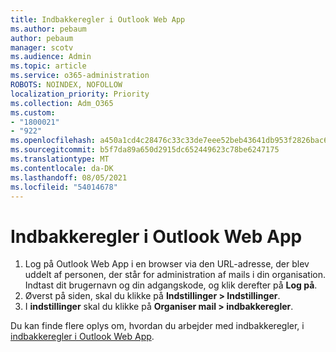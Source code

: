 ```yaml
---
title: Indbakkeregler i Outlook Web App
ms.author: pebaum
author: pebaum
manager: scotv
ms.audience: Admin
ms.topic: article
ms.service: o365-administration
ROBOTS: NOINDEX, NOFOLLOW
localization_priority: Priority
ms.collection: Adm_O365
ms.custom:
- "1800021"
- "922"
ms.openlocfilehash: a450a1cd4c28476c33c33de7eee52beb43641db953f2826bac68ca76b2e50f25
ms.sourcegitcommit: b5f7da89a650d2915dc652449623c78be6247175
ms.translationtype: MT
ms.contentlocale: da-DK
ms.lasthandoff: 08/05/2021
ms.locfileid: "54014678"
---
```

# <a name="inbox-rules-in-outlook-web-app"></a>Indbakkeregler i Outlook Web App

1. Log på Outlook Web App i en browser via den URL-adresse, der blev uddelt af personen, der står for administration af mails i din organisation. Indtast dit brugernavn og din adgangskode, og klik derefter på **Log på**.
2. Øverst på siden, skal du klikke på **Indstillinger > Indstillinger**.
3. I **indstillinger** skal du klikke på **Organiser mail > indbakkeregler**.

Du kan finde flere oplys om, hvordan du arbejder med indbakkeregler, i [indbakkeregler i Outlook Web App](https://support.office.com/article/inbox-rules-in-outlook-web-app-edea3d17-00c9-434b-b9b7-26ee8d9f5622).
